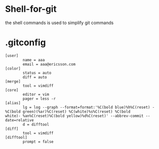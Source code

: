 # Shell-for-git
the shell commands is used to simplify git commands

# .gitconfig

    [user]
            name = aaa
            email = aaa@ericsson.com
    [color]
            status = auto
            diff = auto
    [merge]
            tool = vimdiff
    [core]
            editor = vim
            pager = less -r
    [alias]
            lg = log --graph --format=format:'%C(bold blue)%h%C(reset) - %C(bold green)(%ar)%C(reset) %C(white)%s%C(reset) %C(bold        white)- %an%C(reset)%C(bold yellow)%d%C(reset)' --abbrev-commit --date=relative
            d = difftool
    [diff]
            tool = vimdiff
    [difftool]
            prompt = false
